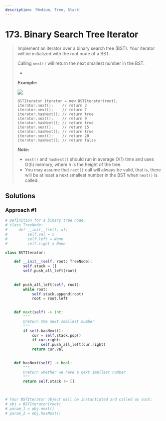 ```yaml
---
description: 'Medium, Tree, Stack'
---
```


# 173. Binary Search Tree Iterator

> Implement an iterator over a binary search tree \(BST\). Your iterator will be initialized with the root node of a BST.
>
> Calling `next()` will return the next smallest number in the BST.
>
> * 
> **Example:**
>
> ![](https://assets.leetcode.com/uploads/2018/12/25/bst-tree.png)
>
> ```text
> BSTIterator iterator = new BSTIterator(root);
> iterator.next();    // return 3
> iterator.next();    // return 7
> iterator.hasNext(); // return true
> iterator.next();    // return 9
> iterator.hasNext(); // return true
> iterator.next();    // return 15
> iterator.hasNext(); // return true
> iterator.next();    // return 20
> iterator.hasNext(); // return false
> ```
>
> **Note:**
>
> * `next()` and `hasNext()` should run in average O\(1\) time and uses O\(h\) memory, where h is the height of the tree.
> * You may assume that `next()` call will always be valid, that is, there will be at least a next smallest number in the BST when `next()` is called.

## Solutions

### Approach \#1

```python
# Definition for a binary tree node.
# class TreeNode:
#     def __init__(self, x):
#         self.val = x
#         self.left = None
#         self.right = None

class BSTIterator:

    def __init__(self, root: TreeNode):
        self.stack = []
        self.push_all_left(root)
        
    
    def push_all_left(self, root):
        while root:
            self.stack.append(root)
            root = root.left
    

    def next(self) -> int:
        """
        @return the next smallest number
        """
        if self.hasNext():
            cur = self.stack.pop()
            if cur.right:
                self.push_all_left(cur.right)
            return cur.val
        

    def hasNext(self) -> bool:
        """
        @return whether we have a next smallest number
        """
        return self.stack != []
        


# Your BSTIterator object will be instantiated and called as such:
# obj = BSTIterator(root)
# param_1 = obj.next()
# param_2 = obj.hasNext()
```

